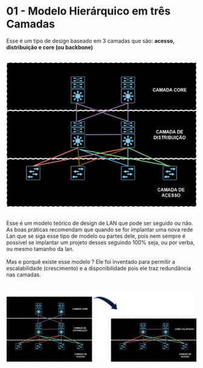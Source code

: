 # 01 - Modelo Hierárquico em três Camadas

Esse é um tipo de design baseado em 3 camadas que são: **acesso, distribuição e core (ou backbone)** <br></br>

![DESIGN](Imagens/design.png) <br></br>

Esse é um modelo teórico de design de LAN que pode ser seguido ou não. As boas práticas recomendam que quando se for implantar uma nova rede Lan que se siga esse tipo de modelo ou partes dele, pois nem sempre é possível se implantar um projeto desses seguindo 100% seja, ou por verba, ou mesmo tamanho da lan. <br></br>
Mas e porquê existe esse modelo ? Ele foi inventado para permitir a escalabilidade (crescimento) e a disponibilidade pois ele traz redundância nas camadas. <br></br>

![Design2](Imagens/design2.png) <br></br>